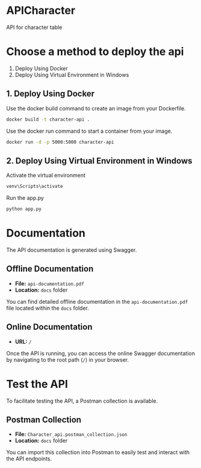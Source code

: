 # APICharacter
API for character table

#  Choose  a method to deploy the api

1. Deploy Using Docker
2. Deploy Using Virtual Environment in Windows

## 1. Deploy Using Docker

Use the docker build command to create an image from your Dockerfile.

```sh
docker build -t character-api .
```

Use the docker run command to start a container from your image.

```sh
docker run -d -p 5000:5000 character-api
```

## 2. Deploy Using Virtual Environment in Windows

Activate the virtual environment

```sh
venv\Scripts\activate
```

Run the app.py

```py
python app.py
```

# Documentation

The API documentation is generated using Swagger.

## Offline Documentation

- **File:** `api-documentation.pdf`
- **Location:** `docs` folder

You can find detailed offline documentation in the `api-documentation.pdf` file located within the `docs` folder.

## Online Documentation

- **URL:** `/`

Once the API is running, you can access the online Swagger documentation by navigating to the root path (`/`) in your browser.

# Test the API

To facilitate testing the API, a Postman collection is available.

## Postman Collection

- **File:** `Character_api.postman_collection.json`
- **Location:** `docs` folder

You can import this collection into Postman to easily test and interact with the API endpoints.
